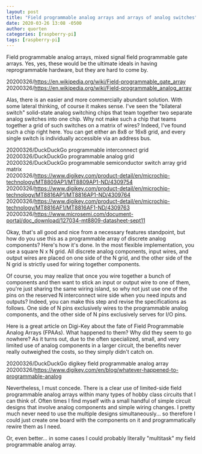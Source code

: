 ```yaml
---
layout: post
title: "Field programmable analog arrays and arrays of analog switches"
date: 2020-03-26 13:08 -0500
author: quorten
categories: [raspberry-pi]
tags: [raspberry-pi]
---
```


Field programmable analog arrays, mixed signal field programmable gate
arrays.  Yes, yes, these would be the ultimate ideals in having
reprogrammable hardware, but they are hard to come by.

20200326/https://en.wikipedia.org/wiki/Field-programmable_gate_array  
20200326/https://en.wikipedia.org/wiki/Field-programmable_analog_array

Alas, there is an easier and more commercially abundant solution.
With some lateral thinking, of course it makes sense.  I've seen the
"bilateral switch" solid-state analog switching chips that team
together two separate analog switches into one chip.  Why not make
such a chip that teams together a grid of such switches on a matrix of
wires?  Indeed, I've found such a chip right here.  You can get either
an 8x8 or 16x8 grid, and every single switch is individually
accessible via an address bus.

20200326/DuckDuckGo programmable interconnect grid  
20200326/DuckDuckGo programmable analog grid  
20200326/DuckDuckGo programmable semiconductor switch array grid matrix  
20200326/https://www.digikey.com/product-detail/en/microchip-technology/MT8809AP1/MT8809AP1-ND/4309754  
20200326/https://www.digikey.com/product-detail/en/microchip-technology/MT8816AP1/MT8816AP1-ND/4309764  
20200326/https://www.digikey.com/product-detail/en/microchip-technology/MT8816AF1/MT8816AF1-ND/4309763  
20200326/https://www.microsemi.com/document-portal/doc_download/127034-mt8809-datasheet-sept11

<!-- more -->

Okay, that's all good and nice from a necessary features standpoint,
but how do you use this as a programmable array of discrete analog
components?  Here's how it's done.  In the most flexible
implementation, you use a square N x N grid.  All discrete analog
components, input wires, and output wires are placed on one side of
the N grid, and the other side of the N grid is strictly used for
wiring together components.

Of course, you may realize that once you wire together a bunch of
components and then want to stick an input or output wire to one of
them, you're just sharing the same wiring island, so why not just use
one of the pins on the reserved N interconnect wire side when you need
inputs and outputs?  Indeed, you can make this step and revise the
specifications as follows.  One side of N pins exclusively wires to
the programmable analog components, and the other side of N pins
exclusively serves for I/O pins.

Here is a great article on Digi-Key about the fate of Field
Programmable Analog Arrays (FPAAs).  What happened to them?  Why did
they seem to go nowhere?  As it turns out, due to the often
specialized, small, and very limited use of analog components in a
larger circuit, the benefits never really outweighed the costs, so
they simply didn't catch on.

20200326/DuckDuckGo digikey field programmable analog array  
20200326/https://www.digikey.com/en/blog/whatever-happened-to-programmable-analog

Nevertheless, I must concede.  There is a clear use of limited-side
field programmable analog arrays within many types of hobby class
circuits that I can think of.  Often times I find myself with a small
handful of simple circuit designs that involve analog components and
simple wiring changes.  I pretty much never need to use the multiple
designs simultaneously... so therefore I could just create one board
with the components on it and programmatically rewire them as I need.

Or, even better... in some cases I could probably literally
"multitask" my field programmable analog array.
